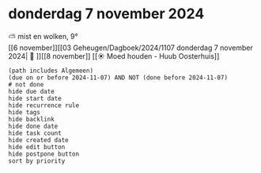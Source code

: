 # donderdag 7 november 2024

⛅ mist en wolken, 9°<br>[[6 november]][[03 Geheugen/Dagboek/2024/1107 donderdag 7 november 2024| 📓 ]][[8 november]]
[[☀️ Moed houden - Huub Oosterhuis]]
```tasks
(path includes Algemeen)
(due on or before 2024-11-07) AND NOT (done before 2024-11-07)
# not done
hide due date
hide start date
hide recurrence rule
hide tags
hide backlink
hide done date
hide task count
hide created date
hide edit button
hide postpone button 
sort by priority 
```

|     |   |
| --- | ---  |